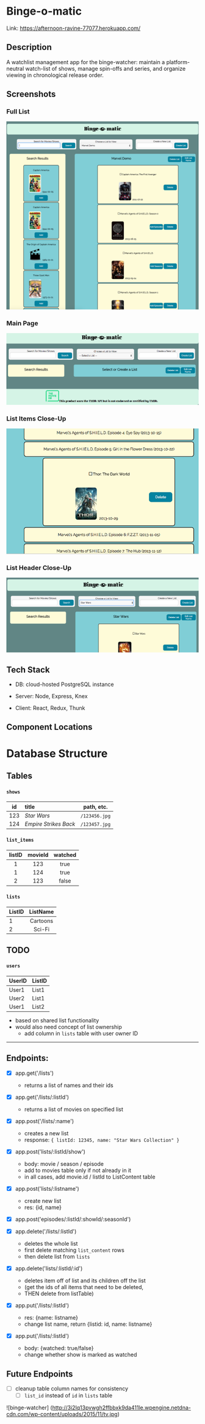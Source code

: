 # Binge-o-matic

Link: https://afternoon-ravine-77077.herokuapp.com/

## Description

A watchlist management app for the binge-watcher: maintain a platform-neutral watch-list of shows, manage spin-offs and series, and organize viewing in chronological release order.

## Screenshots

### Full List

![full page](/client/assets/full-page.png)

### Main Page

![main page](/client/assets/main.png)

### List Items Close-Up

![user list](/client/assets/user-list.png)

### List Header Close-Up

![user list header](/client/assets/user-list-top.png)

## Tech Stack

- DB: cloud-hosted PostgreSQL instance

- Server: Node, Express, Knex

- Client: React, Redux, Thunk

## Component Locations


# Database Structure

## Tables
#### `shows`
 id  | title | path, etc.
:---:|:------|:----------:
123 | _Star Wars_ | `/123456.jpg`
124 | _Empire Strikes Back_ | `/123457.jpg`

#### `list_items`
listID | movieId | watched
:-----:| :-----: | :---:
1  | 123 | true
1  | 124 | true
2  | 123 | false

#### `lists`
ListID | ListName
-----|:-----:
1 | Cartoons
2 | Sci-Fi

## TODO

#### `users`
UserID | ListID
-----| ------
User1 | List1
User2 | List1
User1 | List2

- based on shared list functionality
- would also need concept of list ownership
  - add column in `lists` table with user owner ID

---

## Endpoints:

- [x] app.get('/lists')
  - returns a list of names and their ids

- [x] app.get('/lists/:listId')
  - returns a list of movies on specified list

- [x] app.post('/lists/:name')
  - creates a new list
  - response: `{ listId: 12345, name: "Star Wars Collection" }`

- [x] app.post('lists/:listId/show')
  - body: movie / season / episode
  - add to movies table only if not already in it
  - in all cases, add movie.id / listId to ListContent table

- [x] app.post('lists/:listname')
  - create new list
  - res: {id, name}

- [x] app.post('episodes/:listId/:showId/:seasonId')

- [x] app.delete('/lists/:listId')
  - deletes the whole list
  - first delete matching `list_content` rows
  - then delete list from `lists`

- [x] app.delete('lists/:listId/:id')
  - deletes item off of list and its children off the list
  - (get the ids of all items that need to be deleted,
  - THEN delete from listTable)

- [x] app.put('/lists/:listId')
  - res: {name: listname}
  - change list name, return {listid: id, name: listname}

- [x] app.put('/lists/:listId')
  - body: {watched: true/false}
  - change whether show is marked as watched

## Future Endpoints
- [ ] cleanup table column names for consistency
  - [ ] `list_id` instead of `id` in `lists` table

![binge-watcher]
(http://3i2lq13pvwgh2ffbbxk9da411le.wpengine.netdna-cdn.com/wp-content/uploads/2015/11/tv.jpg)
